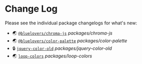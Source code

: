 # Change Log

Please see the individual package changelogs for what's new:

* 🌏 [`@bluelovers/chroma-js`](./packages/chroma-js/CHANGELOG.md "packages/chroma-js") *packages/chroma-js*
* 🌏 [`@bluelovers/color-palette`](./packages/color-palette/CHANGELOG.md "packages/color-palette") *packages/color-palette*
* 🔒 [`jquery-color-old`](./packages/jquery-color-old/CHANGELOG.md "packages/jquery-color-old") *packages/jquery-color-old*
* 🌏 [`loop-colors`](./packages/loop-colors/CHANGELOG.md "packages/loop-colors") *packages/loop-colors*

